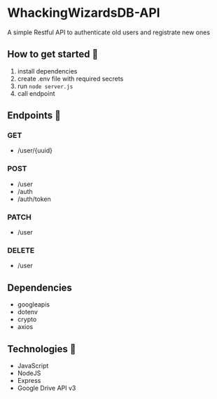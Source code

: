 # WhackingWizardsDB-API
A simple Restful API to authenticate old users and registrate new ones

## How to get started 🚀
1. install dependencies
2. create .env file with required secrets
3. run <code>node server.js</code>
4. call endpoint

## Endpoints 🏁
### GET
- /user/{uuid}

### POST
- /user
- /auth
- /auth/token

### PATCH
- /user

### DELETE
- /user

## Dependencies
- googleapis
- dotenv
- crypto
- axios

## Technologies 👾
- JavaScript
- NodeJS
- Express
- Google Drive API v3
